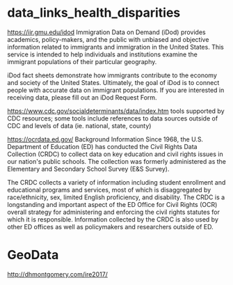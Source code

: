 # data_links_health_disparities

https://iir.gmu.edu/idod
Immigration Data on Demand (iDod) provides academics, policy-makers, and the public with unbiased and objective information related to immigrants and immigration in the United States. This service is intended to help individuals and institutions examine the immigrant populations of their particular geography. 

iDod fact sheets demonstrate how immigrants contribute to the economy and society of the United States. Ultimately, the goal of iDod is to connect people with accurate data on immigrant populations. If you are interested in receiving data, please fill out an iDod Request Form.

https://www.cdc.gov/socialdeterminants/data/index.htm
tools supported by CDC resources; some tools include references to data sources outside of CDC and levels of data (ie. national, state, county)

https://ocrdata.ed.gov/
Background Information
Since 1968, the U.S. Department of Education (ED) has conducted the Civil Rights Data Collection (CRDC) to collect data on key education and civil rights issues in our nation's public schools. The collection was formerly administered as the Elementary and Secondary School Survey (E&S Survey).

The CRDC collects a variety of information including student enrollment and educational programs and services, most of which is disaggregated by race/ethnicity, sex, limited English proficiency, and disability. The CRDC is a longstanding and important aspect of the ED Office for Civil Rights (OCR) overall strategy for administering and enforcing the civil rights statutes for which it is responsible. Information collected by the CRDC is also used by other ED offices as well as policymakers and researchers outside of ED.



# GeoData

http://dhmontgomery.com/ire2017/
